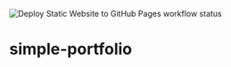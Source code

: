 ![Deploy Static Website to GitHub Pages workflow status](https://github.com/MyExamKrirkkraiwan/simple-portfolio/actions/workflows/deploy.yml/badge.svg)
# simple-portfolio

